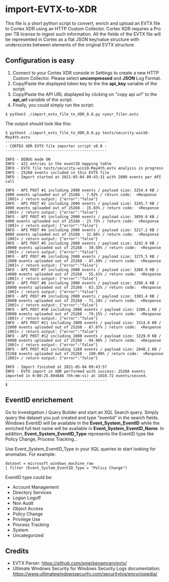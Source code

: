 # import-EVTX-to-XDR
This file is a short python script to convert, enrich and upload an EVTX file to Cortex XDR using an HTTP Custom Collector. Cortex XDR requires a Pro per TB license to ingest such information. All the fields of the EVTX file will be represented in Cortex as a flat JSON key/value structure with underscores between elements of the original EVTX structure. 

## Configuration is easy
1. Connect to your Cortex XDR console in Settings to create a new HTTP Custom Collector. Please select **uncompressed** and **JSON** Log Format.
2. Copy/Paste the displayed token key to the the **api_key** variable of the script.
3. Copy/Paste the API URL displayed by clicking on "copy api url" to the **api_url** variable of the script.
4. Finally, you could simply run the script:
```
$ python3 ./import_evtx_file_to_XDR_0.8.py <your_file>.evtx 
```
The output should look like this:
```
$ python3 ./import_evtx_file_to_XDR_0.8.py tests/security-win10-May4th.evtx 
---------------------------------------------
- CORTEX XDR EVTX file importer script v0.8 -
---------------------------------------------

INFO - DEBUG mode ON
INFO - 421 entries in the eventID mapping table
INFO - EVTX file tests/security-win10-May4th.evtx analysis in progress
INFO - 25268 events included in this EVTX file
INFO - Import started at 2021-05-04 09:43:31 with 2000 events per API call

INFO - API POST #1 including 2000 events / payload size: 3254.4 KB / 2000 events uploaded out of 25268 - 7.92% / return code:  <Response [200]> / return output: {"error":"false"}
INFO - API POST #2 including 2000 events / payload size: 3245.7 KB / 4000 events uploaded out of 25268 - 15.83% / return code:  <Response [200]> / return output: {"error":"false"}
INFO - API POST #3 including 2000 events / payload size: 3059.0 KB / 6000 events uploaded out of 25268 - 23.75% / return code:  <Response [200]> / return output: {"error":"false"}
INFO - API POST #4 including 2000 events / payload size: 3217.2 KB / 8000 events uploaded out of 25268 - 31.66% / return code:  <Response [200]> / return output: {"error":"false"}
INFO - API POST #5 including 2000 events / payload size: 3242.0 KB / 10000 events uploaded out of 25268 - 39.58% / return code:  <Response [200]> / return output: {"error":"false"}
INFO - API POST #6 including 2000 events / payload size: 3275.5 KB / 12000 events uploaded out of 25268 - 47.49% / return code:  <Response [200]> / return output: {"error":"false"}
INFO - API POST #7 including 2000 events / payload size: 3280.9 KB / 14000 events uploaded out of 25268 - 55.41% / return code:  <Response [200]> / return output: {"error":"false"}
INFO - API POST #8 including 2000 events / payload size: 3298.4 KB / 16000 events uploaded out of 25268 - 63.32% / return code:  <Response [200]> / return output: {"error":"false"}
INFO - API POST #9 including 2000 events / payload size: 3303.4 KB / 18000 events uploaded out of 25268 - 71.24% / return code:  <Response [200]> / return output: {"error":"false"}
INFO - API POST #10 including 2000 events / payload size: 3306.1 KB / 20000 events uploaded out of 25268 - 79.15% / return code:  <Response [200]> / return output: {"error":"false"}
INFO - API POST #11 including 2000 events / payload size: 3314.8 KB / 22000 events uploaded out of 25268 - 87.07% / return code:  <Response [200]> / return output: {"error":"false"}
INFO - API POST #12 including 2000 events / payload size: 3229.9 KB / 24000 events uploaded out of 25268 - 94.98% / return code:  <Response [200]> / return output: {"error":"false"}
INFO - API POST #13 including 1268 events / payload size: 2048.1 KB / 25268 events uploaded out of 25268 - 100.00% / return code:  <Response [200]> / return output: {"error":"false"}

INFO - Import finished at 2021-05-04 09:43:57
INFO - EVTX import in XDR performed with success: 25268 events imported in 0:00:25.894686 (hh:mm:ss) at 1010.72 events/second.
---------------------------------------------
$ 
```

## EventID enrichement
Go to Investigation / Query Builder and start an XQL Search query. Simply query the dataset you just created and type "eventid" in the search fields. Windows EventID will be available in the **Event_System_EventID** while the enriched full text name will be available in **Event_System_EventID_Name**. In addition, **Event_System_EventID_Type** represents the EventID type like Policy Change, Process Tracking...

Use Event_System_EventID_Type in your XQL queries to start looking for anomalies. For example:
```
dataset = microsoft_windows_machine_raw 
| filter (Event_System_EventID_Type = "Policy Change") 
```
EventID type could be:
- Account Management
- Directory Services
- Logon Logoff
- Non Audit
- Object Access
- Policy Change
- Privilege Use
- Process Tracking
- System
- Uncategorized

## Credits
- EVTX Parser: https://github.com/omerbenamram/evtx/
- Ultimate Windows Security for Windows Security Logs documentation: https://www.ultimatewindowssecurity.com/securitylog/encyclopedia/
